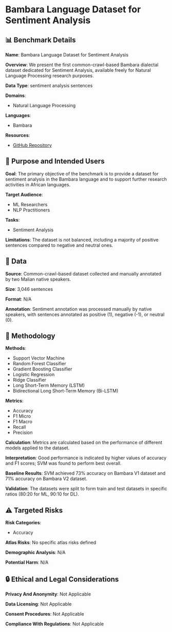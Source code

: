 # Bambara Language Dataset for Sentiment Analysis

## 📊 Benchmark Details

**Name**: Bambara Language Dataset for Sentiment Analysis

**Overview**: We present the first common-crawl-based Bambara dialectal dataset dedicated for Sentiment Analysis, available freely for Natural Language Processing research purposes.

**Data Type**: sentiment analysis sentences

**Domains**:
- Natural Language Processing

**Languages**:
- Bambara

**Resources**:
- [GitHub Repository](https://github.com/chaymafourati/BAMBARA-LANGUAGE-DATASET-FOR-SENTIMENT-ANALYSIS)

## 🎯 Purpose and Intended Users

**Goal**: The primary objective of the benchmark is to provide a dataset for sentiment analysis in the Bambara language and to support further research activities in African languages.

**Target Audience**:
- ML Researchers
- NLP Practitioners

**Tasks**:
- Sentiment Analysis

**Limitations**: The dataset is not balanced, including a majority of positive sentences compared to negative and neutral ones.

## 💾 Data

**Source**: Common-crawl-based dataset collected and manually annotated by two Malian native speakers.

**Size**: 3,046 sentences

**Format**: N/A

**Annotation**: Sentiment annotation was processed manually by native speakers, with sentences annotated as positive (1), negative (-1), or neutral (0).

## 🔬 Methodology

**Methods**:
- Support Vector Machine
- Random Forest Classifier
- Gradient Boosting Classifier
- Logistic Regression
- Ridge Classifier
- Long Short-Term Memory (LSTM)
- Bidirectional Long Short-Term Memory (Bi-LSTM)

**Metrics**:
- Accuracy
- F1 Micro
- F1 Macro
- Recall
- Precision

**Calculation**: Metrics are calculated based on the performance of different models applied to the dataset.

**Interpretation**: Good performance is indicated by higher values of accuracy and F1 scores; SVM was found to perform best overall.

**Baseline Results**: SVM achieved 73% accuracy on Bambara V1 dataset and 71% accuracy on Bambara V2 dataset.

**Validation**: The datasets were split to form train and test datasets in specific ratios (80:20 for ML, 90:10 for DL).

## ⚠️ Targeted Risks

**Risk Categories**:
- Accuracy

**Atlas Risks**:
No specific atlas risks defined

**Demographic Analysis**: N/A

**Potential Harm**: N/A

## 🔒 Ethical and Legal Considerations

**Privacy And Anonymity**: Not Applicable

**Data Licensing**: Not Applicable

**Consent Procedures**: Not Applicable

**Compliance With Regulations**: Not Applicable
